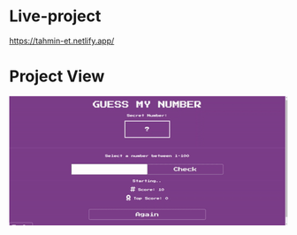 # Live-project

https://tahmin-et.netlify.app/

# Project View

![Alt Text](./guessing-game-project.gif)

